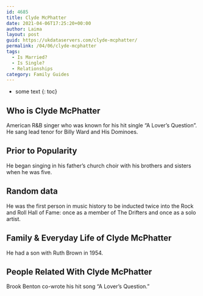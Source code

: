 ```yaml
---
id: 4685
title: Clyde McPhatter
date: 2021-04-06T17:25:20+00:00
author: Laima
layout: post
guid: https://ukdataservers.com/clyde-mcphatter/
permalink: /04/06/clyde-mcphatter
tags:
  - Is Married?
  - Is Single?
  - Relationships
category: Family Guides
---
```


* some text
{: toc}


## Who is Clyde McPhatter
                  
                  
                  
American R&B singer who was known for his hit single &#8220;A Lover&#8217;s Question&#8221;. He sang lead tenor for Billy Ward and His Dominoes.
                  
              
            
              
            
                
                
                
## Prior to Popularity
                  
                  
                  
He began singing in his father&#8217;s church choir with his brothers and sisters when he was five.
                  
              
            
              
            
                
                
                
## Random data
                  
                  
                  
He was the first person in music history to be inducted twice into the Rock and Roll Hall of Fame: once as a member of The Drifters and once as a solo artist.
                  
              
            
              
            
                
                
                
## Family & Everyday Life of Clyde McPhatter
                  
                  
                  
He had a son with Ruth Brown in 1954.
                  
              
            
              
            
                
                
                
## People Related With Clyde McPhatter
                  
                  
                  
Brook Benton co-wrote his hit song &#8220;A Lover&#8217;s Question.&#8221;
                  
              
            
              
            
                
              
            
              
              
            
            
              
            
          
          
          